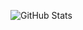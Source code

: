 ![GitHub Stats](https://github-readme-stats.vercel.app/api?username=marcos-so&theme=synthwave&include_all_commits=true)
